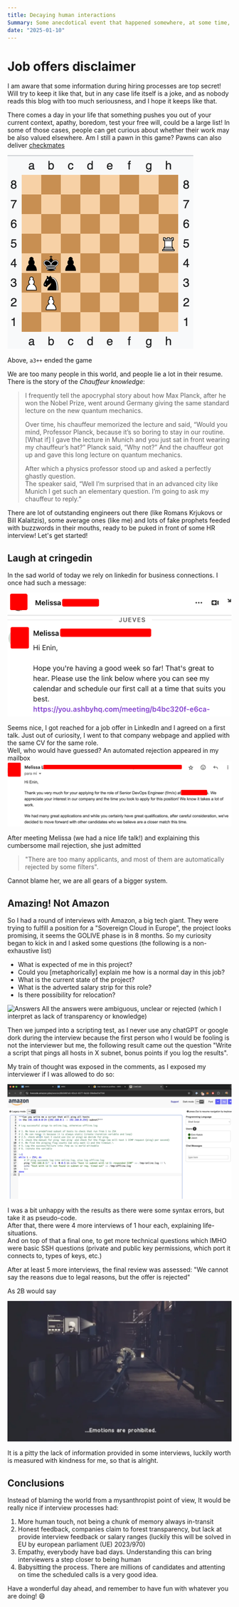 ```yaml
---
title: Decaying human interactions
Summary: Some anecdotical event that happened somewhere, at some time, regarding human interactions.
date: "2025-01-10"
---
```


# Job offers disclaimer

I am aware that some information during hiring processes are top secret! Will try to keep it like that, but in any case life itself is a joke, and as nobody reads this blog with too much seriousness, and I hope it keeps like that.  

There comes a day in your life that something pushes you out of your current context, apathy, boredom, test your free will, could be a large list!
In some of those cases, people can get curious about whether their work may be also valued elsewhere. Am I still a pawn in this game?
Pawns can also deliver [checkmates](https://en.wikipedia.org/wiki/Checkmate_pattern#Pawn_mate_\(David_and_Goliath_mate\))

![david_goliath_mate](pawn_mate.png)

Above, `a3++` ended the game

We are too many people in this world, and people lie a lot in their resume. There is the story of the *Chauffeur knowledge*:
>I frequently tell the apocryphal story about how Max Planck, after he won the Nobel Prize, went around Germany giving the same standard lecture on the new quantum mechanics.  
>
>Over time, his chauffeur memorized the lecture and said, “Would you mind, Professor Planck, because it’s so boring to stay in our routine. [What if] I gave the lecture in Munich and you just sat in front wearing my chauffeur’s hat?” Planck said, “Why not?” And the chauffeur got up and gave this long lecture on quantum mechanics.  
>
>After which a physics professor stood up and asked a perfectly ghastly question.  
>The speaker said, “Well I’m surprised that in an advanced city like Munich I get such an elementary question. I’m going to ask my chauffeur to reply.”  

There are lot of outstanding engineers out there (like Romans Krjukovs or Bill Kalaitzis), some average ones (like me) and lots of fake prophets feeded with buzzwords in their mouths, ready to be puked in front of some HR interview! Let's get started!

## Laugh at cringedin

In the sad world of today we rely on linkedin for business connections.
I once had such a message:  

![Melissa_message](melissa_message.png)

Seems nice, I got reached for a job offer in LinkedIn and I agreed on a first talk. Just out of curiosity, I went to that company webpage and applied with the same CV for the same role.  
Well, who would have guessed? An automated rejection appeared in my mailbox
![melissa_rejection](melissa_rejection.png)

After meeting Melissa (we had a nice life talk!) and explaining this cumbersome mail rejection, she just admitted
> "There are too many applicants, and most of them are automatically rejected by some filters". 

Cannot blame her, we are all gears of a bigger system.

## Amazing! Not Amazon

So I had a round of interviews with Amazon, a big tech giant.
They were trying to fulfill a position for a "Sovereign Cloud in Europe", the project looks promising, it seems the GOLIVE phase is in 8 months. So my curiosity began to kick in and I asked some questions (the following is a non-exhaustive list)

- What is expected of me in this project?
- Could you [metaphorically] explain me how is a normal day in this job?
- What is the current state of the project?
- What is the adverted salary strip for this role?
- Is there possibility for relocation?

![Answers](https://media.tenor.com/4gNl4Vkm0wMAAAAM/dodge-the-matrix.gif)
All the answers were ambiguous, unclear or rejected (which I interpret as lack of transparency or knowledge)

Then we jumped into a scripting test, as I never use any chatGPT or google dork during the interview because the first person who I would be fooling is not the interviewer but me, the following result came out the question "Write a script that pings all hosts in X subnet, bonus points if you log the results".

My train of thought was exposed in the comments, as I exposed my interviewer if I was allowed to do so:

![amazon_test](image.png)

I was a bit unhappy with the results as there were some syntax errors, but take it as pseudo-code.  
After that, there were 4 more interviews of 1 hour each, explaining life-situations.  
And on top of that a final one, to get more technical questions which IMHO were basic SSH questions (private and public key permissions, which port it connects to, types of keys, etc.)

After at least 5 more interviews, the final review was assessed:
"We cannot say the reasons due to legal reasons, but the offer is rejected"

As 2B would say

![emotions_prohibited](emotions_prohibited.png)

It is a pitty the lack of information provided in some interviews, luckily worth is measured with kindness for me, so that is alright.

## Conclusions

Instead of blaming the world from a mysanthropist point of view, It would be really nice if interview processes had:

1. More human touch, not being a chunk of memory always in-transit
2. Honest feedback, companies claim to forest transparency, but lack at provide interview feedback or salary ranges (luckily this will be solved in EU by european parliament (UE) 2023/970)
3. Empathy, everybody have bad days. Understanding this can bring interviewers a step closer to being human
4. Babysitting the process. There are millions of candidates and attenting on time the scheduled calls is a very good idea.

Have a wonderful day ahead, and remember to have fun with whatever you are doing!
:smile:
